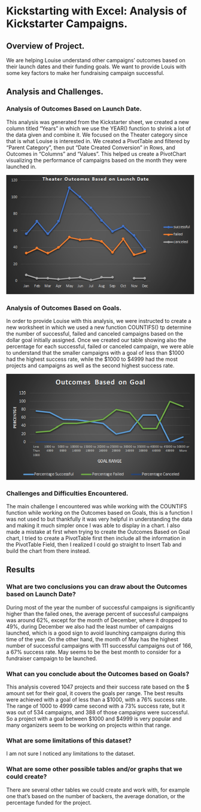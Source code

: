 # Kickstarting with Excel: Analysis of Kickstarter Campaigns.
## Overview of Project.
We are helping Louise understand other campaigns’ outcomes based on their launch dates and their funding goals. We want to provide Louis with some key factors to make her fundraising campaign successful.
## Analysis and Challenges.
### Analysis of Outcomes Based on Launch Date.
This analysis was generated from the Kickstarter sheet, we created a new column titled “Years” in which we use the YEAR() function to shrink a lot of the data given and combine it. We focused on the Theater category since that is what Louise is interested in. We created a PivotTable and filtered by “Parent Category”, then put “Date Created Conversion” in Rows, and Outcomes in “Columns” and “Values”. This helped us create a PivotChart visualizing the performance of campaigns based on the month they were launched in.

![](Resources/Theater_Outcomes_vs_Launch.png)


### Analysis of Outcomes Based on Goals.
In order to provide Louise with this analysis, we were instructed to create a new worksheet in which we used a new function COUNTIFS() tp determine the number of successful, failed and canceled campaigns based on the dollar goal initially assigned. Once we created our table showing also the percentage for each successful, failed or canceled campaign, we were able to understand that the smaller campaigns with a goal of less than $1000 had the highest success rate, while the $1000 to $4999 had the most projects and campaigns as well as the second highest success rate.

![](Resources/Outcomes_vs_Goals.png)

### Challenges and Difficulties Encountered.
The main challenge I encountered was while working with the COUNTIFS function while working on the Outcomes based on Goals, this is a function I was not used to but thankfully it was very helpful in understanding the data and making it much simpler once I was able to display in a chart. I also made a mistake at first when trying to create the Outcomes Based on Goal chart, I tried to create a PivotTable first then include all the information in the PivotTable Field, then I realized I could go straight to Insert Tab and build the chart from there instead.

## Results

### What are two conclusions you can draw about the Outcomes based on Launch Date?
During most of the year the number of successful campaigns is significantly higher than the failed ones, the average percent of successful campaigns was around 62%, except for the month of December, where it dropped to 49%, during December we also had the least number of campaigns launched, which is a good sign to avoid launching campaigns during this time of the year. On the other hand, the month of May has the highest number of successful campaigns with 111 successful campaigns out of 166, a 67% success rate. May seems to be the best month to consider for a fundraiser campaign to be launched.

### What can you conclude about the Outcomes based on Goals? 
This analysis covered 1047 projects and their success rate based on the $ amount set for their goal, it covers the goals per range. The best results were achieved with a goal of less than a $1000, with a 76% success rate. The range of 1000 to 4999 came second with a 73% success rate, but it was out of 534 campaigns, and 388 of those campaigns were successful. So a project with a goal between $1000 and $4999 is very popular and many organizers seem to be working on projects within that range.

### What are some limitations of this dataset? 
I am not sure I noticed any limitations to the dataset.

### What are some other possible tables and/or graphs that we could create?
There are several other tables we could create and work with, for example one that’s based on the number of backers, the average donation, or the percentage funded for the project.




